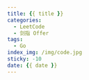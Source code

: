 ```yaml
---
title: {{ title }}
categories:
  - LeetCode
  - 剑指 Offer
tags:
  - Go
index_img: /img/code.jpg
sticky: -10
date: {{ date }}
---
```


